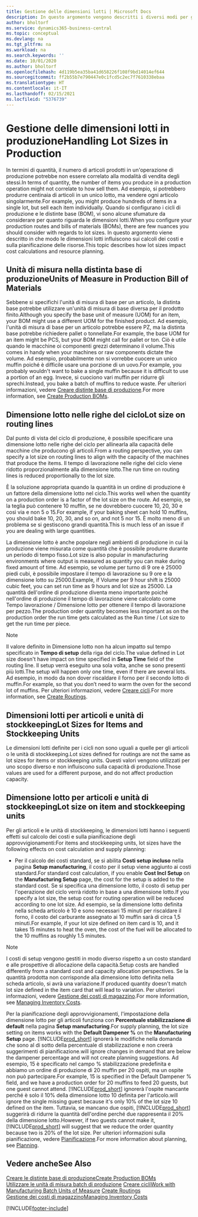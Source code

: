 ```yaml
---
title: Gestione delle dimensioni lotti | Microsoft Docs
description: In questo argomento vengono descritti i diversi modi per gestire le dimensioni lotti.
author: bholtorf
ms.service: dynamics365-business-central
ms.topic: conceptual
ms.devlang: na
ms.tgt_pltfrm: na
ms.workload: na
ms.search.keywords: ''
ms.date: 10/01/2020
ms.author: bholtorf
ms.openlocfilehash: 4d119b5ea35ba41d658226f108f9bd14014ef644
ms.sourcegitcommit: ff2b55b7e790447e0c1fcd5c2ec7f7610338ebaa
ms.translationtype: HT
ms.contentlocale: it-IT
ms.lasthandoff: 02/15/2021
ms.locfileid: "5376739"
---
```

# <a name="handling-lot-sizes-in-production"></a><span data-ttu-id="ae380-103">Gestione delle dimensioni lotti in produzione</span><span class="sxs-lookup"><span data-stu-id="ae380-103">Handling Lot Sizes in Production</span></span>
<span data-ttu-id="ae380-104">In termini di quantità, il numero di articoli prodotti in un'operazione di produzione potrebbe non essere correlato alla modalità di vendita degli stessi.</span><span class="sxs-lookup"><span data-stu-id="ae380-104">In terms of quantity, the number of items you produce in a production operation might not correlate to how sell them.</span></span> <span data-ttu-id="ae380-105">Ad esempio, si potrebbero produrre centinaia di articoli in un unico lotto, ma vendere ogni articolo singolarmente.</span><span class="sxs-lookup"><span data-stu-id="ae380-105">For example, you might produce hundreds of items in a single lot, but sell each item individually.</span></span> <span data-ttu-id="ae380-106">Quando si configurano i cicli di produzione e le distinte base (BOM), vi sono alcune sfumature da considerare per quanto riguarda le dimensioni lotti.</span><span class="sxs-lookup"><span data-stu-id="ae380-106">When you configure your production routes and bills of materials (BOMs), there are few nuances you should consider with regards to lot sizes.</span></span> <span data-ttu-id="ae380-107">In questo argomento viene descritto in che modo le dimensioni lotti influiscono sui calcoli dei costi e sulla pianificazione delle risorse.</span><span class="sxs-lookup"><span data-stu-id="ae380-107">This topic describes how lot sizes impact cost calculations and resource planning.</span></span>

## <a name="units-of-measure-in-production-bill-of-materials"></a><span data-ttu-id="ae380-108">Unità di misura nella distinta base di produzione</span><span class="sxs-lookup"><span data-stu-id="ae380-108">Units of Measure in Production Bill of Materials</span></span>
<span data-ttu-id="ae380-109">Sebbene si specifichi l'unità di misura di base per un articolo, la distinta base potrebbe utilizzare un'unità di misura di base diversa per il prodotto finito.</span><span class="sxs-lookup"><span data-stu-id="ae380-109">Although you specify the base unit of measure (UOM) for an item, your BOM might use a different UOM for the finished product.</span></span> <span data-ttu-id="ae380-110">Ad esempio, l'unità di misura di base per un articolo potrebbe essere PZ, ma la distinta base potrebbe richiedere pallet o tonnellate.</span><span class="sxs-lookup"><span data-stu-id="ae380-110">For example, the base UOM for an item might be PCS, but your BOM might call for pallet or ton.</span></span> <span data-ttu-id="ae380-111">Ciò è utile quando le macchine oi componenti grezzi determinano il volume.</span><span class="sxs-lookup"><span data-stu-id="ae380-111">This comes in handy when your machines or raw components dictate the volume.</span></span> <span data-ttu-id="ae380-112">Ad esempio, probabilmente non si vorrebbe cuocere un unico muffin poiché è difficile usare una porzione di un uovo.</span><span class="sxs-lookup"><span data-stu-id="ae380-112">For example, you probably wouldn't want to bake a single muffin because it is difficult to use a portion of an egg.</span></span> <span data-ttu-id="ae380-113">Invece, si cuociono vari muffin per ridurre gli sprechi.</span><span class="sxs-lookup"><span data-stu-id="ae380-113">Instead, you bake a batch of muffins to reduce waste.</span></span> <span data-ttu-id="ae380-114">Per ulteriori informazioni, vedere [Creare distinte base di produzione](production-how-to-create-production-boms.md).</span><span class="sxs-lookup"><span data-stu-id="ae380-114">For more information, see [Create Production BOMs](production-how-to-create-production-boms.md).</span></span>

## <a name="lot-size-on-routing-lines"></a><span data-ttu-id="ae380-115">Dimensione lotto nelle righe del ciclo</span><span class="sxs-lookup"><span data-stu-id="ae380-115">Lot size on routing lines</span></span>
<span data-ttu-id="ae380-116">Dal punto di vista del ciclo di produzione, è possibile specificare una dimensione lotto nelle righe del ciclo per allinearla alla capacità delle macchine che producono gli articoli.</span><span class="sxs-lookup"><span data-stu-id="ae380-116">From a routing perspective, you can specify a lot size on routing lines to align with the capacity of the machines that produce the items.</span></span> <span data-ttu-id="ae380-117">Il tempo di lavorazione nelle righe del ciclo viene ridotto proporzionalmente alla dimensione lotto.</span><span class="sxs-lookup"><span data-stu-id="ae380-117">The run time on routing lines is reduced proportionally to the lot size.</span></span> 

<span data-ttu-id="ae380-118">È la soluzione appropriata quando la quantità in un ordine di produzione è un fattore della dimensione lotto nel ciclo.</span><span class="sxs-lookup"><span data-stu-id="ae380-118">This works well when the quantity on a production order is a factor of the lot size on the route.</span></span> <span data-ttu-id="ae380-119">Ad esempio, se la teglia può contenere 10 muffin, se ne dovrebbero cuocere 10, 20, 30 e così via e non 5 o 15.</span><span class="sxs-lookup"><span data-stu-id="ae380-119">For example, if your baking sheet can hold 10 muffins, you should bake 10, 20, 30, and so on, and not 5 nor 15.</span></span>  <span data-ttu-id="ae380-120">È molto meno di un problema se si gestiscono grandi quantità.</span><span class="sxs-lookup"><span data-stu-id="ae380-120">This is much less of an issue if you are dealing with large quantities.</span></span>

<span data-ttu-id="ae380-121">La dimensione lotto è anche popolare negli ambienti di produzione in cui la produzione viene misurata come quantità che è possibile produrre durante un periodo di tempo fisso.</span><span class="sxs-lookup"><span data-stu-id="ae380-121">Lot size is also popular in manufacturing environments where output is measured as quantity you can make during fixed amount of time.</span></span> <span data-ttu-id="ae380-122">Ad esempio, se volume per turno di 9 ore è 25000 piedi cubi, è possibile impostare il tempo di lavorazione su 9 ore e la dimensione lotto su 25000.</span><span class="sxs-lookup"><span data-stu-id="ae380-122">Example, if Volume per 9 hour shift is 25000 cubic feet, you can set run time as 9 hours and lot size as 25000.</span></span>
<span data-ttu-id="ae380-123">La quantità dell'ordine di produzione diventa meno importante poiché nell'ordine di produzione il tempo di lavorazione viene calcolato come Tempo lavorazione / Dimensione lotto per ottenere il tempo di lavorazione per pezzo.</span><span class="sxs-lookup"><span data-stu-id="ae380-123">The production order quantity becomes less important as on the production order the run time gets calculated as the Run time / Lot size to get the run time per piece.</span></span>
 
> [!NOTE]
> <span data-ttu-id="ae380-124">Il valore definito in Dimensione lotto non ha alcun impatto sul tempo specificato in **Tempo di setup** della riga del ciclo.</span><span class="sxs-lookup"><span data-stu-id="ae380-124">The value defined in Lot size doesn't have impact on time specified in **Setup Time** field of the routing line.</span></span> <span data-ttu-id="ae380-125">Il setup verrà eseguito una sola volta, anche se sono presenti più lotti.</span><span class="sxs-lookup"><span data-stu-id="ae380-125">The setup will happen only one time, even if there are several lots.</span></span> <span data-ttu-id="ae380-126">Ad esempio, in modo da non dover riscaldare il forno per il secondo lotto di muffin.</span><span class="sxs-lookup"><span data-stu-id="ae380-126">For example, so that you don’t need to warm the oven for the second lot of muffins.</span></span> <span data-ttu-id="ae380-127">Per ulteriori informazioni, vedere [Creare cicli](production-how-to-create-routings.md).</span><span class="sxs-lookup"><span data-stu-id="ae380-127">For more information, see [Create Routings](production-how-to-create-routings.md).</span></span>

## <a name="lot-sizes-for-items-and-stockkeeping-units"></a><span data-ttu-id="ae380-128">Dimensioni lotti per articoli e unità di stockkeeping</span><span class="sxs-lookup"><span data-stu-id="ae380-128">Lot Sizes for Items and Stockkeeping Units</span></span>
<span data-ttu-id="ae380-129">Le dimensioni lotti definite per i cicli non sono uguali a quelle per gli articoli o le unità di stockkeeping.</span><span class="sxs-lookup"><span data-stu-id="ae380-129">Lot sizes defined for routings are not the same as lot sizes for items or stockkeeping units.</span></span> <span data-ttu-id="ae380-130">Questi valori vengono utilizzati per uno scopo diverso e non influiscono sulla capacità di produzione.</span><span class="sxs-lookup"><span data-stu-id="ae380-130">Those values are used for a different purpose, and do not affect production capacity.</span></span> 

## <a name="lot-size-on-item-and-stockkeeping-units"></a><span data-ttu-id="ae380-131">Dimensione lotto per articoli e unità di stockkeeping</span><span class="sxs-lookup"><span data-stu-id="ae380-131">Lot size on item and stockkeeping units</span></span>
<span data-ttu-id="ae380-132">Per gli articoli e le unità di stockkeeping, le dimensioni lotti hanno i seguenti effetti sul calcolo dei costi e sulla pianificazione degli approvvigionamenti:</span><span class="sxs-lookup"><span data-stu-id="ae380-132">For items and stockkeeping units, lot sizes have the following effects on cost calculation and supply planning:</span></span>

* <span data-ttu-id="ae380-133">Per il calcolo dei costi standard, se si abilita **Costi setup incluso** nella pagina **Setup manufacturing**, il costo per il setup viene aggiunto ai costi standard.</span><span class="sxs-lookup"><span data-stu-id="ae380-133">For standard cost calculation, if you enable **Cost Incl Setup** on the **Manufacturing Setup** page, the cost for the setup is added to the standard cost.</span></span> <span data-ttu-id="ae380-134">Se si specifica una dimensione lotto, il costo di setup per l'operazione del ciclo verrà ridotto in base a una dimensione lotto.</span><span class="sxs-lookup"><span data-stu-id="ae380-134">If you specify a lot size, the setup cost for routing operation will be reduced according to one lot size.</span></span> <span data-ttu-id="ae380-135">Ad esempio, se la dimensione lotto definita nella scheda articolo è 10 e sono necessari 15 minuti per riscaldare il forno, il costo del carburante assegnato ai 10 muffin sarà di circa 1,5 minuti.</span><span class="sxs-lookup"><span data-stu-id="ae380-135">For example, if your lot size defined on item card is 10, and it takes 15 minutes to heat the oven, the cost of the fuel will be allocated to the 10 muffins as roughly 1.5 minutes.</span></span> 

> [!NOTE]
> <span data-ttu-id="ae380-136">I costi di setup vengono gestiti in modo diverso rispetto a un costo standard e alle prospettive di allocazione della capacità.</span><span class="sxs-lookup"><span data-stu-id="ae380-136">Setup costs are handled differently from a standard cost and capacity allocation perspectives.</span></span> <span data-ttu-id="ae380-137">Se la quantità prodotta non corrisponde alla dimensione lotto definita nella scheda articolo, si avrà una variazione.</span><span class="sxs-lookup"><span data-stu-id="ae380-137">If produced quantity doesn't match lot size defined in the item card that will lead to variation.</span></span> <span data-ttu-id="ae380-138">Per ulteriori informazioni, vedere [Gestione dei costi di magazzino](finance-manage-inventory-costs.md).</span><span class="sxs-lookup"><span data-stu-id="ae380-138">For more information, see [Managing Inventory Costs](finance-manage-inventory-costs.md).</span></span> <!--not sure that I got this part right seems to repeat the first example.-->

<span data-ttu-id="ae380-139">Per la pianificazione degli approvvigionamenti, l'impostazione della dimensione lotto per gli articoli funziona con **Percentuale stabilizzazione di default** nella pagina **Setup manufacturing**.</span><span class="sxs-lookup"><span data-stu-id="ae380-139">For supply planning, the lot size setting on items works with the **Default Dampener %** on the **Manufacturing Setup** page.</span></span> [!INCLUDE[prod_short](includes/prod_short.md)] <span data-ttu-id="ae380-140">ignorerà le modifiche nella domanda che sono al di sotto della percentuale di stabilizzazione e non creerà suggerimenti di pianificazione.</span><span class="sxs-lookup"><span data-stu-id="ae380-140">will ignore changes in demand that are below the dampener percentage and will not create planning suggestions.</span></span> <span data-ttu-id="ae380-141">Ad esempio, 15 è specificato nel campo % stabilizzazione predefinita e abbiamo un ordine di produzione di 20 muffin per 20 ospiti, ma un ospite non può partecipare.</span><span class="sxs-lookup"><span data-stu-id="ae380-141">For example, 15 is specified in the Default Dampener % field, and we have a production order for 20 muffins to feed 20 guests, but one guest cannot attend.</span></span> [!INCLUDE[prod_short](includes/prod_short.md)] <span data-ttu-id="ae380-142">ignorerà l'ospite mancante perché è solo il 10% della dimensione lotto 10 definita per l'articolo.</span><span class="sxs-lookup"><span data-stu-id="ae380-142">will ignore the single missing guest because it's only 10% of the lot size 10 defined on the item.</span></span> <span data-ttu-id="ae380-143">Tuttavia, se mancano due ospiti, [!INCLUDE[prod_short](includes/prod_short.md)] suggerirà di ridurre la quantità dell'ordine perché due rappresenta il 20% della dimensione lotto.</span><span class="sxs-lookup"><span data-stu-id="ae380-143">However, if two guests cannot make it, [!INCLUDE[prod_short](includes/prod_short.md)] will suggest that we reduce the order quantity because two is 20% of the lot size.</span></span> <span data-ttu-id="ae380-144">Per ulteriori informazioni sulla pianificazione, vedere [Pianificazione](production-planning.md).</span><span class="sxs-lookup"><span data-stu-id="ae380-144">For more information about planning, see [Planning](production-planning.md).</span></span>

## <a name="see-also"></a><span data-ttu-id="ae380-145">Vedere anche</span><span class="sxs-lookup"><span data-stu-id="ae380-145">See Also</span></span>
[<span data-ttu-id="ae380-146">Creare le distinte base di produzione</span><span class="sxs-lookup"><span data-stu-id="ae380-146">Create Production BOMs</span></span>](production-how-to-create-production-boms.md)  
<span data-ttu-id="ae380-147">[Utilizzare le unità di misura batch di produzione](production-how-to-use-the-manufacturing-batch-unit-of-measure.md)
[Creare cicli](production-how-to-create-routings.md)</span><span class="sxs-lookup"><span data-stu-id="ae380-147">[Work with Manufacturing Batch Units of Measure](production-how-to-use-the-manufacturing-batch-unit-of-measure.md)
[Create Routings](production-how-to-create-routings.md)</span></span>  
[<span data-ttu-id="ae380-148">Gestione dei costi di magazzino</span><span class="sxs-lookup"><span data-stu-id="ae380-148">Managing Inventory Costs</span></span>](finance-manage-inventory-costs.md)


[!INCLUDE[footer-include](includes/footer-banner.md)]